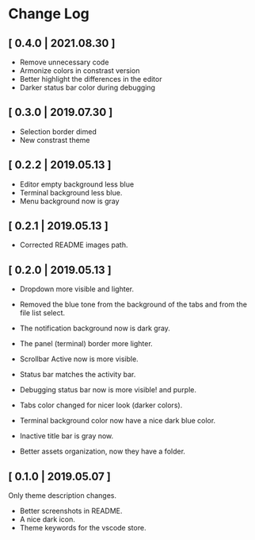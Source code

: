 # Change Log

## [ 0.4.0 | 2021.08.30 ]

- Remove unnecessary code
- Armonize colors in constrast version
- Better highlight the differences in the editor
- Darker status bar color during debugging

## [ 0.3.0 | 2019.07.30 ]

- Selection border dimed
- New constrast theme

## [ 0.2.2 | 2019.05.13 ]

- Editor empty background less blue
- Terminal background less blue.
- Menu background now is gray

## [ 0.2.1 | 2019.05.13 ]

- Corrected README images path.

## [ 0.2.0 | 2019.05.13 ]

- Dropdown more visible and lighter.
- Removed the blue tone from the background of the tabs and from the file list select.
- The notification background now is dark gray.
- The panel (terminal) border more lighter.
- Scrollbar Active now is more visible.
- Status bar matches the activity bar.
- Debugging status bar now is more visible! and purple.
- Tabs color changed for nicer look (darker colors).
- Terminal background color now have a nice dark blue color.
- Inactive title bar is gray now.

- Better assets organization, now they have a folder.

## [ 0.1.0 | 2019.05.07 ]

Only theme description changes.

- Better screenshots in README.
- A nice dark icon.
- Theme keywords for the vscode store.
